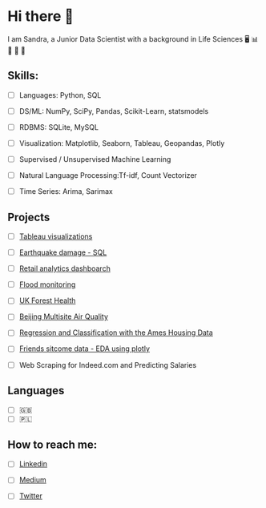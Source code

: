 # Hi there 👋

I am Sandra, a Junior Data Scientist with a background in Life Sciences  :desktop_computer: :bar_chart: :petri_dish: :microscope: :test_tube:
                                                    
## Skills:
- [ ] Languages: Python, SQL
- [ ] DS/ML: NumPy, SciPy, Pandas, Scikit-Learn, statsmodels
- [ ] RDBMS: SQLite, MySQL
- [ ] Visualization: Matplotlib, Seaborn, Tableau, Geopandas, Plotly
- [ ] Supervised / Unsupervised Machine Learning
- [ ] Natural Language Processing:​ Tf-idf, Count Vectorizer
- [ ] Time Series: Arima, Sarimax


## Projects
- [ ] [Tableau visualizations](https://public.tableau.com/app/profile/sandra.abubakir#!/)
- [ ] [Earthquake damage - SQL ](https://github.com/sandraabu/earthquake-damage)
- [ ] [Retail analytics dashboarch](https://github.com/sandraabu/retail-analytics-dashboard)
- [ ] [Flood monitoring](https://github.com/sandraabu/Flood-Monitoring#Flood-monitoring)
- [ ] [UK Forest Health](https://github.com/sandraabu/UK-Forest-Health#UK-Forest-Health)
- [ ] [Beijing Multisite Air Quality](https://github.com/sandraabu/Beijing-Multi-Site-Air-Quality#Beijing-Multi-Site-Air-Quality)
- [ ] [Regression and Classification with the Ames Housing Data](https://github.com/sandraabu/Predicting-house-prices)
- [ ] [Friends sitcome data - EDA using plotly](https://github.com/sandraabu/Friends-EDA-streamlit)
- [ ] Web Scraping for Indeed.com and Predicting Salaries


## Languages
- [ ] :uk:
- [ ] :poland:

## How to reach me:
- [ ] [Linkedin](https://www.linkedin.com/in/sandra-abubakir/)
- [ ] [Medium](https://medium.com/@sandraabu)
- [ ] [Twitter](https://twitter.com/SandraAbubakir)



<!--
**sandraabu/sandraabu** is a ✨ _special_ ✨ repository because its `README.md` (this file) appears on your GitHub profile.

Here are some ideas to get you started:

- 🔭 I’m currently working on ...
- 🌱 I’m currently learning ...
- 👯 I’m looking to collaborate on ...
- 🤔 I’m looking for help with ...
- 💬 Ask me about ...
- 📫 How to reach me: ...
- 😄 Pronouns: ...
- ⚡ Fun fact: ...
-->
